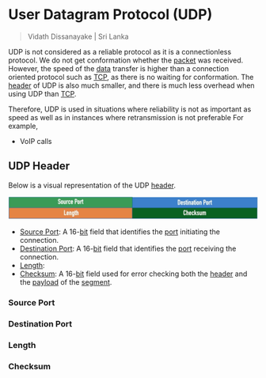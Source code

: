 # User Datagram Protocol (UDP)

> Vidath Dissanayake | Sri Lanka

UDP is not considered as a reliable protocol as it is a connectionless protocol. We do not get conformation whether the [packet](../../../reference%20models/OSI%20Model/PDU/packet.md) was received. However, the speed of the [data](../../../reference%20models/OSI%20Model/PDU/data.md) transfer is higher than a connection oriented protocol such as [TCP](TCP.md), as there is no waiting for conformation. The [header](../../structure%20of%20a%20protocol/header.md) of UDP is also much smaller, and there is much less overhead when using UDP than [TCP](TCP.md).

Therefore, UDP is used in situations where reliability is not as important as speed as well as in instances where retransmission is not preferable For example,
- VoIP calls


## UDP Header

Below is a visual representation of the UDP [header](../../structure%20of%20a%20protocol/header.md).

![udp header](assets/images/udp%20header.png)

- [Source Port](#Source%20Port): A 16-[bit](../../../reference%20models/OSI%20Model/PDU/bit.md) field that identifies the [port](../../../port.md) initiating the connection.
- [Destination Port](#Destination%20Port): A 16-[bit](../../../reference%20models/OSI%20Model/PDU/bit.md) field that identifies the [port](../../../port.md) receiving the connection.
- [Length](#Length):
- [Checksum](#Checksum): A 16-[bit](../../../reference%20models/OSI%20Model/PDU/bit.md) field used for error checking both the [header](../../structure%20of%20a%20protocol/header.md) and the [payload](../../structure%20of%20a%20protocol/payload.md) of the [segment](../../../reference%20models/OSI%20Model/PDU/segment.md).

### Source Port

### Destination Port

### Length

### Checksum
